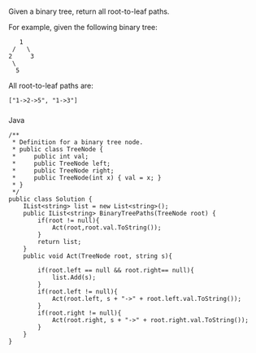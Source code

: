 ###
Given a binary tree, return all root-to-leaf paths.

For example, given the following binary tree:
```
   1
 /   \
2     3
 \
  5
```
All root-to-leaf paths are:

`["1->2->5", "1->3"]`

###
Java
```
/**
 * Definition for a binary tree node.
 * public class TreeNode {
 *     public int val;
 *     public TreeNode left;
 *     public TreeNode right;
 *     public TreeNode(int x) { val = x; }
 * }
 */
public class Solution {
    IList<string> list = new List<string>();
    public IList<string> BinaryTreePaths(TreeNode root) {
        if(root != null){
            Act(root,root.val.ToString());
        }
        return list;
    }
    public void Act(TreeNode root, string s){

        if(root.left == null && root.right== null){
            list.Add(s);
        }
        if(root.left != null){
            Act(root.left, s + "->" + root.left.val.ToString());
        }
        if(root.right != null){
            Act(root.right, s + "->" + root.right.val.ToString());
        }
    }
}
```